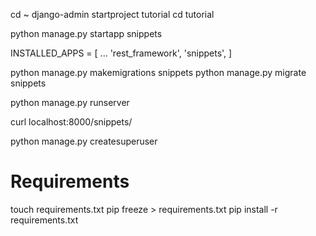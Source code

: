cd ~
django-admin startproject tutorial
cd tutorial

python manage.py startapp snippets

INSTALLED_APPS = [
...
'rest_framework',
'snippets',
]

python manage.py makemigrations snippets
python manage.py migrate snippets

python manage.py runserver

curl localhost:8000/snippets/

python manage.py createsuperuser

# Requirements

touch requirements.txt
pip freeze > requirements.txt
pip install -r requirements.txt
